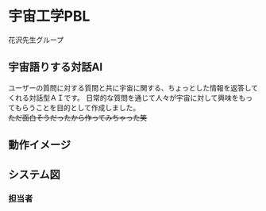 # 宇宙工学PBL

花沢先生グループ

## 宇宙語りする対話AI

ユーザーの質問に対する質問と共に宇宙に関する、ちょっとした情報を返答してくれる対話型ＡＩです。
日常的な質問を通じて人々が宇宙に対して興味をもってもらうことを目的として作成しました。  
~~ただ面白そうだったから作ってみちゃった笑~~

## 動作イメージ

## システム図

### 担当者
